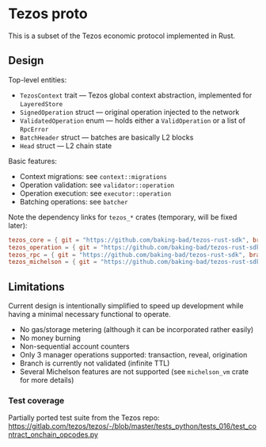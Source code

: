 # Tezos proto

This is a subset of the Tezos economic protocol implemented in Rust.

## Design

Top-level entities:
* `TezosContext` trait — Tezos global context abstraction, implemented for `LayeredStore`
* `SignedOperation` struct — original operation injected to the network
* `ValidatedOperation` enum — holds either a `ValidOperation` or a list of `RpcError`
* `BatchHeader` struct — batches are basically L2 blocks
* `Head` struct — L2 chain state

Basic features:
* Context migrations: see `context::migrations`
* Operation validation: see `validator::operation`
* Operation execution: see `executor::operation`
* Batching operations: see `batcher`

Note the dependency links for `tezos_*` crates (temporary, will be fixed later):
```toml
tezos_core = { git = "https://github.com/baking-bad/tezos-rust-sdk", branch = "develop", package = "tezos-core", default-features = false, features = ["ed25519"] }
tezos_operation = { git = "https://github.com/baking-bad/tezos-rust-sdk", branch = "develop", package = "tezos-operation", default-features = false, features = ["ed25519"] }
tezos_rpc = { git = "https://github.com/baking-bad/tezos-rust-sdk", branch = "develop", package = "tezos-rpc", default-features = false }
tezos_michelson = { git = "https://github.com/baking-bad/tezos-rust-sdk", branch = "develop", package = "tezos-michelson", default-features = false }
```

## Limitations

Current design is intentionally simplified to speed up development while having a minimal necessary functional to operate.
* No gas/storage metering (although it can be incorporated rather easily)
* No money burning
* Non-sequential account counters
* Only 3 manager operations supported: transaction, reveal, origination
* Branch is currently not validated (infinite TTL)
* Several Michelson features are not supported (see `michelson_vm` crate for more details)

### Test coverage

Partially ported test suite from the Tezos repo: https://gitlab.com/tezos/tezos/-/blob/master/tests_python/tests_016/test_contract_onchain_opcodes.py